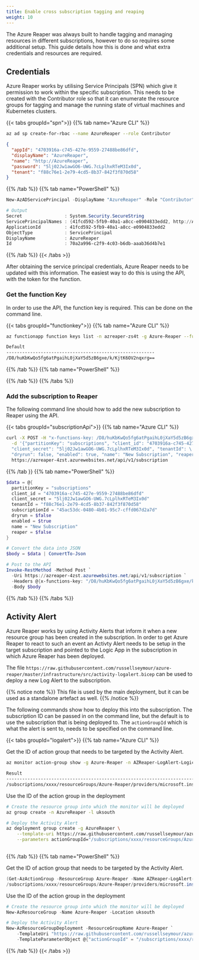 ```yaml
---
title: Enable cross subscription tagging and reaping
weight: 10
---
```


The Azure Reaper was always built to handle tagging and managing resources in different subscriptions, however to do so requires some additional setup. This guide details how this is done and what extra credentials and resources are required.

## Credentials

Azure Reaper works by utilising Service Principals (SPN) which give it permission to work within the specific subscription. This needs to be created with the Contributor role so that it can enumerate the resource groups for tagging and manage the running state of virtual machines and Kubernetes clusters.

{{< tabs groupId="spn">}}
{{% tab name="Azure CLI" %}}
```bash
az ad sp create-for-rbac --name AzureReaper --role Contributor
```

```json
{
  "appId": "4703916a-c745-427e-9559-27488be86dfd",
  "displayName": "AzureReaper",
  "name": "http://AzureReaper",
  "password": "5lj02Jw1awGO6-UWG.7cLplhxRTeM3Ix0d",
  "tenant": "f88c76e1-2e79-4cd5-8b37-842f3f870d58"
}
```
{{% /tab %}}
{{% tab name="PowerShell" %}}
```powershell
New-AzADServicePrincipal -DisplayName "AzureReaper" -Role "Contributor"

# Output
Secret                : System.Security.SecureString
ServicePrincipalNames : {41fcd592-5fb9-40a1-a8cc-e0904833edd2, http://AzureReaper}
ApplicationId         : 41fcd592-5fb9-40a1-a8cc-e0904833edd2
ObjectType            : ServicePrincipal
DisplayName           : AzureReaper
Id                    : 70a2a996-c2f9-4c03-b6db-aaab36d4b7e1
```
{{% /tab %}}
{{< /tabs >}}

After obtaining the service principal credentials, Azure Reaper needs to be updated with this information. The easiest way to do this is using the API, with the token for the function.

### Get the function Key

In order to use the API, the function key is required. This can be done on the command line.

{{< tabs groupId="functionkey">}}
{{% tab name="Azure CLI" %}}

```bash
az functionapp function keys list -n azreaper-zs4t -g Azure-Reaper --function-name SubscriptionUpsert -o table

Default
--------------------------------------------------------
/D8/huKbKwQo5fg6atPgaihL0jXaY5d5zB6gxe/k/KjtK6OV2nqxrg==
```

{{% /tab %}}
{{% tab name="PowerShell" %}}


{{% /tab %}}
{{% /tabs %}}

### Add the subscription to Reaper

The following command line should how to add the new subscription to Reaper using the API.

{{< tabs groupId="subscriptionApi">}}
{{% tab name="Azure CLI" %}}

```bash
curl -X POST -H "x-functions-key: /D8/huKbKwQo5fg6atPgaihL0jXaY5d5zB6gxe/k/KjtK6OV2nqxrg==" \
  -d '{"partitionKey": "subscriptions", "client_id": "4703916a-c745-427e-9559-27488be86dfd", \
  "client_secret": "5lj02Jw1awGO6-UWG.7cLplhxRTeM3Ix0d", "tenantId": \ "f88c76e1-2e79-4cd5-8b37-842f3f870d58", "subscriptionId": "45ac53dc-0480-4b01-95c7-cffd067d2a7d", \
  "dryrun": false, "enabled": true, "name": "New Subscription", "reaper": false}' \
  https://azreaper-4zst.azurewebsites.net/api/v1/subscription
```

{{% /tab }}
{{% tab name="PowerShell" %}}

```powershell
$data = @{
  partitionKey = "subscriptions"
  client_id = "4703916a-c745-427e-9559-27488be86dfd"
  client_secret = "5lj02Jw1awGO6-UWG.7cLplhxRTeM3Ix0d"
  tenantId = "f88c76e1-2e79-4cd5-8b37-842f3f870d58"
  subscriptionId = "45ac53dc-0480-4b01-95c7-cffd067d2a7d"
  dryrun = $false
  enabled = $true
  name = "New Subscription"
  reaper = $false
}

# Convert the data into JSON
$body = $data | ConvertTo-Json

# Post to the API
Invoke-RestMethod -Method Post `
  -Uri https://azreaper-4zst.azurewebsites.net/api/v1/subscription `
  -Headers @{x-functions-key: "/D8/huKbKwQo5fg6atPgaihL0jXaY5d5zB6gxe/k/KjtK6OV2nqxrg=="} `
  -Body $body
```

{{% /tab %}}
{{% /tabs %}}

## Activity Alert

Azure Reaper works by using Activity Alerts that inform it when a new resource group has been created in the subscription. In order to get Azure Reaper to react to such an event an Activty Alert needs to be setup in the target subscription and pointed to the Logic App in the subscription in which Azure Reaper has been deployed.

The file `https://raw.githubusercontent.com/russellseymour/azure-reaper/master/infrastructure/src/activity-logalert.bicep` can be used to deploy a new Log Alert to the subscription.

{{% notice note %}}
This file is used by the main deployment, but it can be used as a standalone artefact as well.
{{% /notice %}}

The following commands show how to deploy this into the subscription. The subscription ID can be passed in on the command line, but the default is to use the subscription that is being deployed to. The `actionGroupId` which is what the alert is sent to, needs to be specified on the command line.

{{< tabs groupId="logalert">}}
{{% tab name="Azure CLI" %}}

Get the ID of action group that needs to be targeted by the Activity Alert.

```bash
az monitor action-group show -g Azure-Reaper -n AZReaper-LogAlert-LogicApp --query id -o table

Result
----------------------------------------------------------------------------------------------------------------------------------------------------
/subscriptions/xxxx/resourceGroups/Azure-Reaper/providers/microsoft.insights/actionGroups/AZReaper-LogAlert-LogicApp
```

Use the ID of the action group in the deployment

```bash
# Create the resource group into which the monitor will be deployed
az group create -n AzureReaper -l uksouth

# Deploy the Activity Alert
az deployment group create -g AzureReaper \
    --template-uri https://raw.githubusercontent.com/russellseymour/azure-reaper/master/infrastructure/src/activity-logalert.bicep \
    --parameters actionGroupId="/subscriptions/xxxx/resourceGroups/Azure-Reaper/providers/microsoft.insights/actionGroups/AZReaper-LogAlert-LogicApp"
    
```
{{% /tab %}}
{{% tab name="PowerShell" %}}

Get the ID of action group that needs to be targeted by the Activity Alert.

```powershell
(Get-AzActionGroup -ResourceGroup Azure-Reaper -Name AZReaper-LogAlert-LogicApp).Id
/subscriptions/xxxx/resourceGroups/Azure-Reaper/providers/microsoft.insights/actionGroups/AZReaper-LogAlert-LogicApp
```

Use the ID of the action group in the deployment

```powershell
# Create the resource group into which the monitor will be deployed
New-AzResourceGroup -Name Azure-Reaper -Location uksouth

# Deploy the Activity Alert
New-AzResourceGroupDeployment -ResourceGroupName Azure-Reaper `
    -TemplateUri "https://raw.githubusercontent.com/russellseymour/azure-reaper/master/infrastructure/src/activity-logalert.bicep" `
    -TemplateParameterObject @{"actionGroupId" = "/subscriptions/xxxx/resourceGroups/Azure-Reaper/providers/microsoft.insights/actionGroups/AZReaper-LogAlert-LogicApp"}

```

{{% /tab %}}
{{< /tabs >}}


